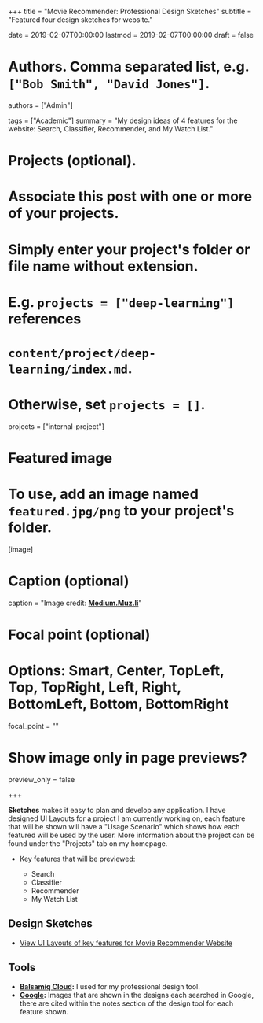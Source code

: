 +++
title = "Movie Recommender: Professional Design Sketches"
subtitle = "Featured four design sketches for website."

date = 2019-02-07T00:00:00
lastmod = 2019-02-07T00:00:00
draft = false

# Authors. Comma separated list, e.g. `["Bob Smith", "David Jones"]`.
authors = ["Admin"]

tags = ["Academic"]
summary = "My design ideas of 4 features for the website: Search, Classifier, Recommender, and My Watch List."

# Projects (optional).
#   Associate this post with one or more of your projects.
#   Simply enter your project's folder or file name without extension.
#   E.g. `projects = ["deep-learning"]` references 
#   `content/project/deep-learning/index.md`.
#   Otherwise, set `projects = []`.
 projects = ["internal-project"]

# Featured image
# To use, add an image named `featured.jpg/png` to your project's folder. 
[image]
  # Caption (optional)
  caption = "Image credit: [**Medium.Muz.li**](https://medium.muz.li/3-trends-in-landing-page-design-5cf900f2c90f)"

  # Focal point (optional)
  # Options: Smart, Center, TopLeft, Top, TopRight, Left, Right, BottomLeft, Bottom, BottomRight
  focal_point = ""

  # Show image only in page previews?
  preview_only = false

+++

**Sketches** makes it easy to plan and develop any application. I have designed UI Layouts for a project I am currently working on, each feature that will be shown will have a "Usage Scenario" which shows how each featured will be used by the user. More information about the project can be found under the "Projects" tab on my homepage.

- Key features that will be previewed:

  - Search
  - Classifier
  - Recommender
  - My Watch List

## Design Sketches
- [View UI Layouts of key features for Movie Recommender Website](https://balsamiq.cloud/sp1c5g0/p7urhqx/r4843)

## Tools

* **[Balsamiq Cloud](https://balsamiq.cloud):** I used for my professional design tool.
* **[Google](https://www.google.com):** Images that are shown in the designs each searched in Google, there are cited within the notes section of the design tool for each feature shown. 
